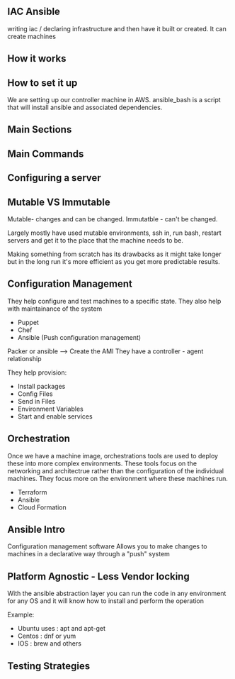 ## IAC Ansible
writing iac / declaring infrastructure and then have it built or created. It can create machines


## How it works

## How to set it up
We are setting up our controller machine in AWS. ansible_bash is a script that will install ansible and associated dependencies.

## Main Sections

## Main Commands

## Configuring a server

## Mutable VS Immutable

Mutable- changes and can be changed.
Immutatble - can't be changed.

Largely mostly have used mutable environments, ssh in, run bash, restart servers and get it to the place that the machine needs to be.

Making something from scratch has its drawbacks as it might take longer but in the long run it's more efficient as you get more predictable results.

## Configuration Management

They help configure and test machines to a specific state.
They also help with maintainance of the system
- Puppet
- Chef
- Ansible (Push configuration management)

Packer or ansible --> Create the AMI
They have a controller - agent relationship

They help provision:
- Install packages
- Config Files
- Send in Files
- Environment Variables
- Start and enable services


## Orchestration 
Once we have a machine image, orchestrations tools are used to deploy these into more complex environments. These tools focus on the networking and architectrue rather than the configuration of the individual machines.
They focus more on the environment where these machines run.

- Terraform
- Ansible
- Cloud Formation


## Ansible Intro
Configuration management software
Allows you to make changes to machines in a declarative way through a "push" system

## Platform Agnostic - Less Vendor locking
With the ansible abstraction layer you can run the code in any environment for any OS and it will know how to install and perform the operation

Example:
- Ubuntu uses : apt and apt-get
- Centos : dnf or yum
- IOS : brew and others

## Testing Strategies 